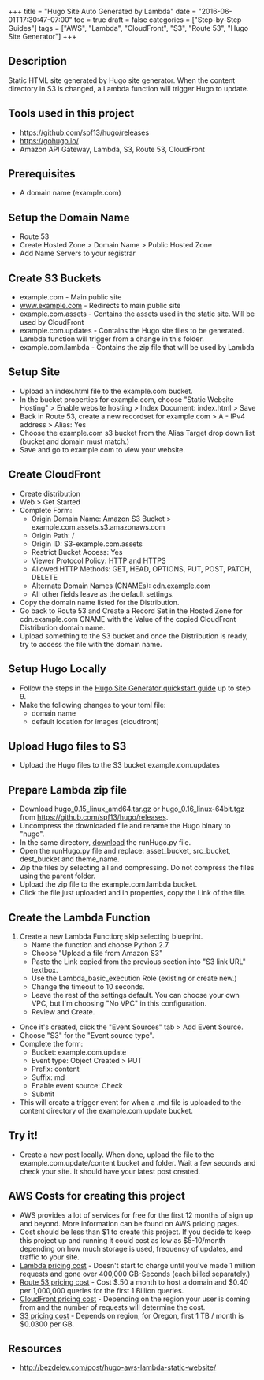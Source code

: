 +++
title = "Hugo Site Auto Generated by Lambda"
date = "2016-06-01T17:30:47-07:00"
toc = true
draft = false
categories = ["Step-by-Step Guides"]
tags = ["AWS", "Lambda", "CloudFront", "S3", "Route 53", "Hugo Site Generator"]
+++

## Description
Static HTML site generated by Hugo site generator. When the content directory in S3 is changed, a Lambda function will trigger Hugo to update.

## Tools used in this project
* https://github.com/spf13/hugo/releases
* https://gohugo.io/
* Amazon API Gateway, Lambda, S3, Route 53, CloudFront

## Prerequisites
* A domain name (example.com)

## Setup the Domain Name
* Route 53
* Create Hosted Zone > Domain Name > Public Hosted Zone
* Add Name Servers to your registrar

## Create S3 Buckets
* example.com - Main public site
* www.example.com - Redirects to main public site
* example.com.assets - Contains the assets used in the static site. Will be used by CloudFront
* example.com.updates - Contains the Hugo site files to be generated. Lambda function will trigger from a change in this folder.
* example.com.lambda - Contains the zip file that will be used by Lambda

## Setup Site
* Upload an index.html file to the example.com bucket.
* In the bucket properties for example.com, choose "Static Website Hosting" > Enable website hosting > Index Document: index.html > Save
* Back in Route 53, create a new recordset for example.com > A - IPv4 address > Alias: Yes
* Choose the example.com s3 bucket from the Alias Target drop down list (bucket and domain must match.)
* Save and go to example.com to view your website.

## Create CloudFront
* Create distribution
* Web > Get Started
* Complete Form:
	* Origin Domain Name: Amazon S3 Bucket > example.com.assets.s3.amazonaws.com
	* Origin Path: /
	* Origin ID: S3-example.com.assets
	* Restrict Bucket Access: Yes
	* Viewer Protocol Policy: HTTP and HTTPS
	* Allowed HTTP Methods: GET, HEAD, OPTIONS, PUT, POST, PATCH, DELETE
	* Alternate Domain Names (CNAMEs): cdn.example.com
	* All other fields leave as the default settings.
* Copy the domain name listed for the Distribution.
* Go back to Route 53 and Create a Record Set in the Hosted Zone for cdn.example.com CNAME with the Value of the copied CloudFront Distribution domain name.
* Upload something to the S3 bucket and once the Distribution is ready, try to access the file with the domain name.

## Setup Hugo Locally
* Follow the steps in the [Hugo Site Generator quickstart guide](https://gohugo.io/overview/quickstart/) up to step 9.
* Make the following changes to your toml file:
	* domain name
	* default location for images (cloudfront)

## Upload Hugo files to S3
* Upload the Hugo files to the S3 bucket example.com.updates

## Prepare Lambda zip file
* Download hugo_0.15_linux_amd64.tar.gz or hugo_0.16_linux-64bit.tgz from https://github.com/spf13/hugo/releases.
* Uncompress the downloaded file and rename the Hugo binary to "hugo".
* In the same directory, [download](http://cdn.smylee.com/files/20160601-hugo-lambda/runHugo.py) the runHugo.py file.
* Open the runHugo.py file and replace: asset_bucket, src_bucket, dest_bucket and theme_name.
* Zip the files by selecting all and compressing. Do not compress the files using the parent folder.
* Upload the zip file to the example.com.lambda bucket.
* Click the file just uploaded and in properties, copy the Link of the file.

## Create the Lambda Function
1. Create a new Lambda Function; skip selecting blueprint.
	* Name the function and choose Python 2.7.
	* Choose "Upload a file from Amazon S3"
	* Paste the Link copied from the previous section into "S3 link URL" textbox.
	* Use the Lambda_basic_execution Role (existing or create new.)
	* Change the timeout to 10 seconds.
	* Leave the rest of the settings default. You can choose your own VPC, but I'm choosing "No VPC" in this configuration.
	* Review and Create.
* Once it's created, click the "Event Sources" tab > Add Event Source.
* Choose "S3" for the "Event source type".
* Complete the form:
	* Bucket: example.com.update
	* Event type: Object Created > PUT
	* Prefix: content
	* Suffix: md
	* Enable event source: Check
	* Submit
* This will create a trigger event for when a .md file is uploaded to the content directory of the example.com.update bucket.

## Try it!
* Create a new post locally. When done, upload the file to the example.com.update/content bucket and folder. Wait a few seconds and check your site. It should have your latest post created.

## AWS Costs for creating this project
* AWS provides a lot of services for free for the first 12 months of sign up and beyond. More information can be found on AWS pricing pages.
* Cost should be less than $1 to create this project. If you decide to keep this project up and running it could cost as low as $5-10/month depending on how much storage is used, frequency of updates, and traffic to your site.
* [Lambda pricing cost](https://aws.amazon.com/lambda/pricing/) - Doesn't start to charge until you've made 1 million requests and gone over 400,000 GB-Seconds (each billed separately.)
* [Route 53 pricing cost](https://aws.amazon.com/route53/pricing/) - Cost $.50 a month to host a domain and $0.40 per 1,000,000 queries for the first 1 Billion queries.
* [CloudFront pricing cost](https://aws.amazon.com/cloudfront/pricing/) - Depending on the region your user is coming from and the number of requests will determine the cost.
* [S3 pricing cost](https://aws.amazon.com/s3/pricing/) - Depends on region, for Oregon, first 1 TB / month is $0.0300 per GB.

## Resources
* http://bezdelev.com/post/hugo-aws-lambda-static-website/